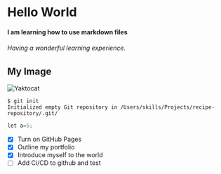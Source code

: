 # Hello World 
#### I am learning how to use markdown files
###### Having a wonderful learning experience.

## My Image
![Yaktocat](https://octodex.github.com/images/yaktocat.png)

```
$ git init
Initialized empty Git repository in /Users/skills/Projects/recipe-repository/.git/
```

``` python
let a=5;
```


- [x] Turn on GitHub Pages
- [x] Outline my portfolio
- [x] Introduce myself to the world
- [ ]  Add Ci/CD to github and test
